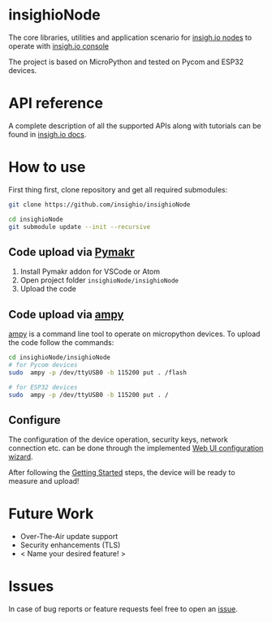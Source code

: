 # insighioNode

The core libraries, utilities and application scenario for [insigh.io nodes](https://insigh.io/iot-nodes/) to operate with [insigh.io console](https://console.insigh.io)

The project is based on MicroPython and tested on Pycom and ESP32 devices.

# API reference

A complete description of all the supported APIs along with tutorials can be found in [insigh.io docs](https://docs.insigh.io).

# How to use

First thing first, clone repository and get all required submodules:

```bash
git clone https://github.com/insighio/insighioNode

cd insighioNode
git submodule update --init --recursive
```

## Code upload via [Pymakr](https://pycom.io/products/supported-networks/pymakr/)

1. Install Pymakr addon for VSCode or Atom
1. Open project folder `insighioNode/insighioNode`
1. Upload the code

## Code upload via [ampy](https://github.com/scientifichackers/ampy)

[ampy](https://github.com/scientifichackers/ampy) is a command line tool to operate on micropython devices. To upload the code follow the commands:

```bash
cd insighioNode/insighioNode
# for Pycom devices
sudo  ampy -p /dev/ttyUSB0 -b 115200 put . /flash

# for ESP32 devices
sudo  ampy -p /dev/ttyUSB0 -b 115200 put . /
```

## Configure

The configuration of the device operation, security keys, network connection etc. can be done through the implemented [Web UI configuration wizard](https://docs.insigh.io/gettingstarted/configuration/).

After following the [Getting Started](https://docs.insigh.io/gettingstarted/) steps, the device will be ready to measure and upload!

# Future Work

* Over-The-Air update support
* Security enhancements (TLS)
* < Name your desired feature! >

# Issues

In case of bug reports or feature requests feel free to open an [issue](https://github.com/insighio/insighioNode/issues).
